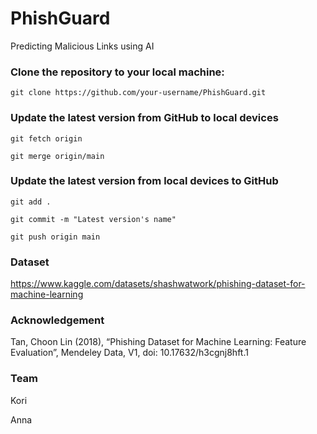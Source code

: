 # PhishGuard
Predicting Malicious Links using AI

### Clone the repository to your local machine:

```
git clone https://github.com/your-username/PhishGuard.git
```

### Update the latest version from GitHub to local devices
 
```
git fetch origin
```
```
git merge origin/main
```

### Update the latest version from local devices to GitHub
```
git add .
```
```
git commit -m "Latest version's name"
```
```
git push origin main
```
### Dataset
https://www.kaggle.com/datasets/shashwatwork/phishing-dataset-for-machine-learning

### Acknowledgement
Tan, Choon Lin (2018), “Phishing Dataset for Machine Learning: Feature Evaluation”, Mendeley Data, V1, doi: 10.17632/h3cgnj8hft.1

### Team
Kori

Anna
